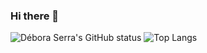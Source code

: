 ### Hi there 👋

<!--
**DeboraSerra/DeboraSerra** is a ✨ _special_ ✨ repository because its `README.md` (this file) appears on your GitHub profile.

Here are some ideas to get you started:

- 🔭 I’m currently working on ...
- 🌱 I’m currently learning ...
- 👯 I’m looking to collaborate on ...
- 🤔 I’m looking for help with ...
- 💬 Ask me about ...
- 📫 How to reach me: ...
- 😄 Pronouns: ...
- ⚡ Fun fact: ...
-->


![Débora Serra's GitHub status](https://github-readme-stats.vercel.app/api?username=DeboraSerra&show_icons=true&theme=vision-friendly-dark)
![Top Langs](https://github-readme-stats.vercel.app/api/top-langs/?username=DeboraSerra)
